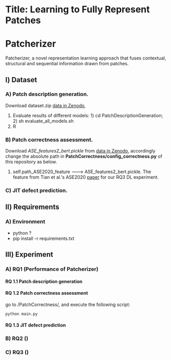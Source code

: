 # Title: Learning to Fully Represent Patches

Patcherizer
=======
Patcherizer, a novel representation learning approach that fuses contextual, structural and sequential information drawn from patches.

## Ⅰ) Dataset

### A) Patch description generation.
 Download dataset.zip [data in Zenodo](https://zenodo.org/deposit/7317318 "Dataset for Patch Description Generation"), 
  1. Evaluate results of different models: 1) cd PatchDescriptionGeneration; 2) sh evaluate_all_models.sh
  2. R

### B) Patch correctness assessment. 
  Download _ASE_features2_bert.pickle_ from [data in Zenodo](https://zenodo.org/record/7029808#.YwuKF2QzZb8 "Dataset for Quatrain"), 
  accordingly change the absolute path in **PatchCorrectness/config_correctness.py** of this repository as below.
  1. self.path_ASE2020_feature ---> ASE_features2_bert.pickle. The feature from Tian et al.'s ASE2020 [paper](https://ieeexplore.ieee.org/abstract/document/9286101) for our RQ3 DL experiment. 

### C) JIT defect prediction.

## Ⅱ) Requirements
### A) Environment 
  * python ?
  * pip install -r requirements.txt

## Ⅲ) Experiment

[//]: # (To obtain the experimental results of our paper, execute `run.py` with the following parameters:)

### A) RQ1 (Performance of Patcherizer)
#### RQ 1.1 Patch description generation

#### RQ 1.2 Patch correctness assessment
go to /PatchCorrectness/, and execute the following script:
```
python main.py
```
#### RQ 1.3 JIT defect prediction

### B) RQ2 ()


### C) RQ3 ()